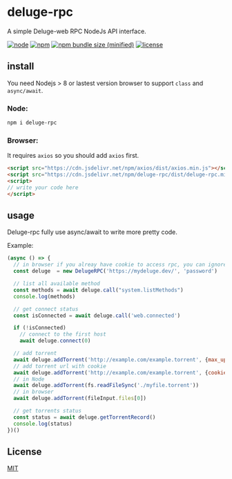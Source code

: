 # deluge-rpc

A simple Deluge-web RPC NodeJs API interface.

[![node](https://img.shields.io/node/v/deluge-rpc.svg)](https://www.npmjs.com/package/deluge-rpc)
[![npm](https://img.shields.io/npm/v/deluge-rpc.svg)](https://www.npmjs.com/package/deluge-rpc)
[![npm bundle size (minified)](https://img.shields.io/bundlephobia/min/deluge-rpc.svg)](https://www.npmjs.com/package/deluge-rpc)
[![license](https://img.shields.io/github/license/huihuimoe/node-deluge-rpc.svg)](https://github.com/huihuimoe/node-deluge-rpc)

## install

You need Nodejs > 8 or lastest version browser to support `class` and `async/await`.

### Node:

```bash
npm i deluge-rpc
```

### Browser:

It requires `axios` so you should add `axios` first.

```HTML
<script src="https://cdn.jsdelivr.net/npm/axios/dist/axios.min.js"></script>
<script src="https://cdn.jsdelivr.net/npm/deluge-rpc/dist/deluge-rpc.min.js"></script>
<script>
// write your code here
</script>
```

## usage

Deluge-rpc fully use async/await to write more pretty code.

Example:

```javascript
(async () => {
  // in browser if you alreay have cookie to access rpc, you can ignore password
  const deluge  = new DelugeRPC('https://mydeluge.dev/', 'password')

  // list all available method
  const methods = await deluge.call("system.listMethods")
  console.log(methods)

  // get connect status
  const isConnected = await deluge.call('web.connected')

  if (!isConnected)
    // connect to the first host
    await deluge.connect(0)

  // add torrent
  await deluge.addTorrent('http://example.com/example.torrent', {max_upload_speed: 10240})
  // add torrent url with cookie
  await deluge.addTorrent('http://example.com/example.torrent', {cookie: 'key1: value1; key2: value2'})
  // in Node
  await deluge.addTorrent(fs.readFileSync('./myfile.torrent'))
  // in browser
  await deluge.addTorrent(fileInput.files[0])

  // get torrents status
  const status = await deluge.getTorrentRecord()
  console.log(status)
})()


```

## License
[MIT](LICENSE)

